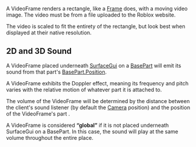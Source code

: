 A VideoFrame renders a rectangle, like a [Frame](https://developer.roblox.com/en-us/api-reference/class/Frame) does, with a moving video image. The video must be from a file uploaded to the Roblox website.

The video is scaled to fit the entirety of the rectangle, but look best when displayed at their native resolution.

2D and 3D Sound
---------------

A VideoFrame placed underneath [SurfaceGui](https://developer.roblox.com/en-us/api-reference/class/SurfaceGui) on a [BasePart](https://developer.roblox.com/en-us/api-reference/class/BasePart) will emit its sound from that part's [BasePart.Position](https://developer.roblox.com/en-us/api-reference/property/BasePart/Position).

A VideoFrame exhibits the Doppler effect, meaning its frequency and pitch varies with the relative motion of whatever part it is attached to.

The volume of the VideoFrame will be determined by the distance between the client's sound listener (by default the [Camera](https://developer.roblox.com/en-us/api-reference/class/Camera) position) and the position of the VideoFrame's part .

A VideoFrame is considered **“global”** if it is not placed underneath SurfaceGui on a BasePart. In this case, the sound will play at the same volume throughout the entire place.